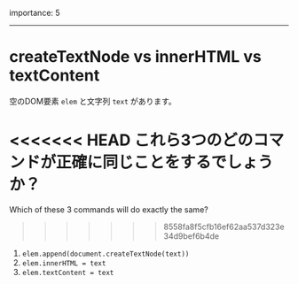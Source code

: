 importance: 5

---

# createTextNode vs innerHTML vs textContent

空のDOM要素 `elem` と文字列 `text` があります。

<<<<<<< HEAD
これら3つのどのコマンドが正確に同じことをするでしょうか？
=======
Which of these 3 commands will do exactly the same?
>>>>>>> 8558fa8f5cfb16ef62aa537d323e34d9bef6b4de

1. `elem.append(document.createTextNode(text))`
2. `elem.innerHTML = text`
3. `elem.textContent = text`
